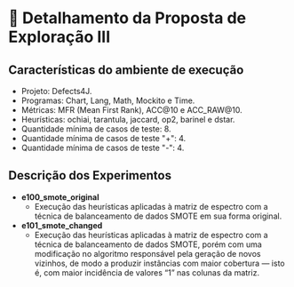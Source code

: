 # 🔬 Detalhamento da Proposta de Exploração III

## Características do ambiente de execução
- Projeto: Defects4J.
- Programas: Chart, Lang, Math, Mockito e Time.
- Métricas: MFR (Mean First Rank), ACC@10 e ACC_RAW@10.
- Heurísticas: ochiai, tarantula, jaccard, op2, barinel e dstar.
- Quantidade mínima de casos de teste: 8.
- Quantidade mínima de casos de teste "+": 4.
- Quantidade mínima de casos de teste "-": 4.

## Descrição dos Experimentos
- **e100_smote_original**
  - Execução das heurísticas aplicadas à matriz de espectro com a técnica de balanceamento de dados SMOTE em sua forma original.
- **e101_smote_changed**
  - Execução das heurísticas aplicadas à matriz de espectro com a técnica de balanceamento de dados SMOTE, porém com uma modificação no algoritmo responsável pela geração de novos vizinhos, de modo a produzir instâncias com maior cobertura — isto é, com maior incidência de valores “1” nas colunas da matriz.
